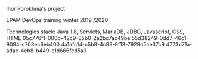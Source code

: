 Ihor Porokhnia's project


EPAM DevOps  training winter 2019 /2020

Technologies stack: Java 1.8, Servlets, MariaDB, JDBC, Javascript, CSS, HTML
05c776f1-000b-42c9-85b0-2a2bc7ac49be
55d38249-0dd7-46c1-9084-c703ec6eb400
4a1afc14-c5b8-4c93-8f13-7928d5ae37c9
4773d71a-adac-4eb8-b449-e1d666fcd5a3
